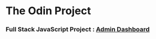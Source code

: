 # **The Odin Project**

### Full Stack JavaScript Project : [Admin Dashboard](https://theodinproject.com/lessons/node-path-intermediate-html-and-css-admin-dashboard)

<!-- [Live Preview](https://vsilagy.github.io/admin-dashboard/) -->
